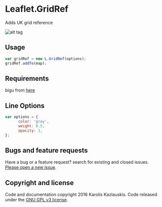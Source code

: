 # Leaflet.GridRef
Adds UK grid reference 

![alt tag](https://raw.githubusercontent.com/kazlauskis/Leaflet.GridRef/master/grid.gif)

## Usage

```javascript
var gridRef = new L.GridRef(options);
gridRef.addTo(map);
```

## Requirements

bigu from [here](https://www.github.com/kazlauskis/bigu)

## Line Options

```javascript
var options = {
      color: 'gray',
      weight: 0.5,
      opacity: 1,
};
```


## Bugs and feature requests

Have a bug or a feature request? search for existing and closed issues. [Please open a new issue](https://github.com/kazlauskis/Leaflet.GridRef/issues).


## Copyright and license

Code and documentation copyright 2016 Karolis Kazlauskis. Code released under the [GNU GPL v3 license](LICENSE).
